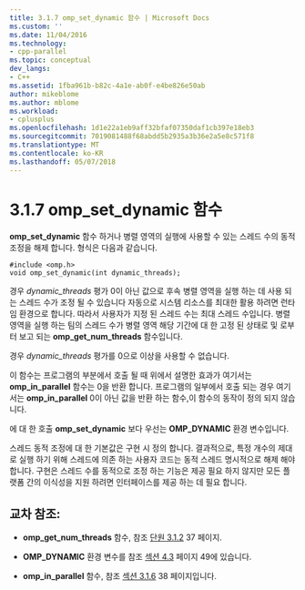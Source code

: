 ```yaml
---
title: 3.1.7 omp_set_dynamic 함수 | Microsoft Docs
ms.custom: ''
ms.date: 11/04/2016
ms.technology:
- cpp-parallel
ms.topic: conceptual
dev_langs:
- C++
ms.assetid: 1fba961b-b82c-4a1e-ab0f-e4be826e50ab
author: mikeblome
ms.author: mblome
ms.workload:
- cplusplus
ms.openlocfilehash: 1d1e22a1eb9aff32bfaf07350daf1cb397e18eb3
ms.sourcegitcommit: 7019081488f68abdd5b2935a3b36e2a5e8c571f8
ms.translationtype: MT
ms.contentlocale: ko-KR
ms.lasthandoff: 05/07/2018
---
```

# <a name="317-ompsetdynamic-function"></a>3.1.7 omp_set_dynamic 함수
**omp_set_dynamic** 함수 하거나 병렬 영역의 실행에 사용할 수 있는 스레드 수의 동적 조정을 해제 합니다. 형식은 다음과 같습니다.  
  
```  
#include <omp.h>  
void omp_set_dynamic(int dynamic_threads);  
```  
  
 경우 *dynamic_threads* 평가 0이 아닌 값으로 후속 병렬 영역을 실행 하는 데 사용 되는 스레드 수가 조정 될 수 있습니다 자동으로 시스템 리소스를 최대한 활용 하려면 런타임 환경으로 합니다. 따라서 사용자가 지정 된 스레드 수는 최대 스레드 수입니다. 병렬 영역을 실행 하는 팀의 스레드 수가 병렬 영역 해당 기간에 대 한 고정 된 상태로 및 로부터 보고 되는 **omp_get_num_threads** 함수입니다.  
  
 경우 *dynamic_threads* 평가를 0으로 이상을 사용할 수 없습니다.  
  
 이 함수는 프로그램의 부분에서 호출 될 때 위에서 설명한 효과가 여기서는 **omp_in_parallel** 함수는 0을 반환 합니다. 프로그램의 일부에서 호출 되는 경우 여기서는 **omp_in_parallel** 0이 아닌 값을 반환 하는 함수,이 함수의 동작이 정의 되지 않습니다.  
  
 에 대 한 호출 **omp_set_dynamic** 보다 우선는 **OMP_DYNAMIC** 환경 변수입니다.  
  
 스레드 동적 조정에 대 한 기본값은 구현 시 정의 합니다. 결과적으로, 특정 개수의 제대로 실행 하기 위해 스레드에 의존 하는 사용자 코드는 동적 스레드 명시적으로 해제 해야 합니다. 구현은 스레드 수를 동적으로 조정 하는 기능은 제공 필요 하지 않지만 모든 플랫폼 간의 이식성을 지원 하려면 인터페이스를 제공 하는 데 필요 합니다.  
  
## <a name="cross-references"></a>교차 참조:  
  
-   **omp_get_num_threads** 함수, 참조 [단원 3.1.2](../../parallel/openmp/3-1-2-omp-get-num-threads-function.md) 37 페이지.  
  
-   **OMP_DYNAMIC** 환경 변수를 참조 [섹션 4.3](../../parallel/openmp/4-3-omp-dynamic.md) 페이지 49에 있습니다.  
  
-   **omp_in_parallel** 함수, 참조 [섹션 3.1.6](../../parallel/openmp/3-1-6-omp-in-parallel-function.md) 38 페이지입니다.